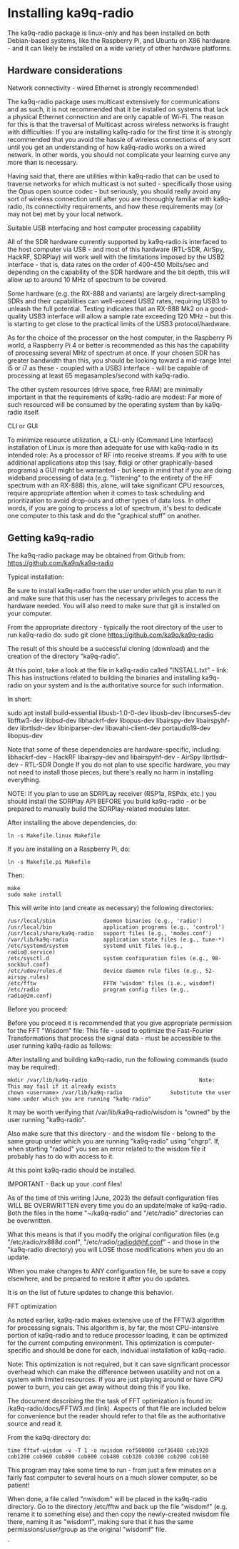 # Installing ka9q-radio

The ka9q-radio package is linux-only and has been installed on both Debian-based systems, like the Raspberry Pi, and Ubuntu on X86 hardware - and it can likely be installed on a wide variety of other hardware platforms.

## Hardware considerations

Network connectivity - wired Ethernet is strongly recommended!

The ka9q-radio package uses multicast extensively for communications and as such, it is not recommended that it be installed on systems that lack a physical Ethernet connection and are only capable of Wi-Fi.  The reason for this is that the traversal of Multicast across wireless networks is fraught with difficulties:  If you are installing ka9q-radio for the first time it is strongly recommended that you avoid the hassle of wireless connections of any sort until you get an understanding of how ka9q-radio works on a wired network.  In other words, you should not complicate your learning curve any more than is necessary.

Having said that, there are utilities within ka9q-radio that can be used to traverse networks for which multicast is not suited - specifically those using the Opus open source codec - but seriously, you should really avoid any sort of wireless connection until after you are thoroughly familiar with ka9q-radio, its connectivity requirements, and how these requirements may (or may not be) met by your local network.


Suitable USB interfacing and host computer processing capability

All of the SDR hardware currently supported by ka9q-radio is interfaced to the host computer via USB - and most of this hardware (RTL-SDR, AirSpy, HackRF, SDRPlay) will work well with the limitations imposed by the USB2 interface - that is, data rates on the order of 400-450 Mbits/sec and depending on the capability of the SDR hardware and the bit depth, this will allow up to around 10 MHz of spectrum to be covered.

Some hardware (e.g. the RX-888 and variants) are largely direct-sampling SDRs and their capabilities can well-exceed USB2 rates, requiring USB3 to unleash the full potential.  Testing indicates that an RX-888 Mk2 on a good-quality USB3 interface will allow a sample rate exceeding 120 MHz - but this is starting to get close to the practical limits of the USB3 protocol/hardware.

As for the choice of the processor on the host computer, in the Raspberry Pi world, a Raspberry Pi 4 or better is recommended as this has the capability of processing several MHz of spectrum at once.  If your chosen SDR has greater bandwidth than this, you should be looking toward a mid-range Intel i5 or i7 as these - coupled with a USB3 interface - will be capable of processing at least 65 megasamples/second with ka9q-radio.

The other system resources (drive space, free RAM) are minimally important in that the requirements of ka9q-radio are modest:  Far more of such resourced will be consumed by the operating system than by ka9q-radio itself.

CLI or GUI

To minimize resource utilization, a CLI-only (Command Line Interface) installation of Linux is more than adequate for use with ka9q-radio in its intended role:  As a processor of RF into receive streams.  If you with to use additional applications atop this (say, fldigi or other graphically-based programs) a GUI might be warranted - but keep in mind that if you are doing wideband processing of data (e.g. "listening" to the entirety of the HF spectrum with an RX-888) this, alone, will take significant CPU resources, require appropriate attention when it comes to task scheduling and prioritization to avoid drop-outs and other types of data loss.  In other words, if you are going to process a lot of spectrum, it's best to dedicate one computer to this task and do the "graphical stuff" on another.



## Getting ka9q-radio

The ka9q-radio package may be obtained from Github from:  https://github.com/ka9q/ka9q-radio

Typical installation:

Be sure to install ka9q-radio from the user under which you plan to run it and make sure that this user has the necessary privileges to access the hardware needed.  You will also need to make sure that git is installed on your computer.

From the appropriate directory - typically the root directory of the user to run ka9q-radio do:  sudo git clone https://github.com/ka9q/ka9q-radio

The result of this should be a successful cloning (download) and the creation of the directory "ka9q-radio".

At this point, take a look at the file in ka9q-radio called "INSTALL.txt" - link:  This has instructions related to building the binaries and installing ka9q-radio on your system and is the authoritative source for such information.  

In short:

sudo apt install build-essential libusb-1.0-0-dev libusb-dev libncurses5-dev libfftw3-dev libbsd-dev libhackrf-dev libopus-dev libairspy-dev libairspyhf-dev librtlsdr-dev libiniparser-dev libavahi-client-dev portaudio19-dev libopus-dev

Note that some of these dependencies are hardware-specific, including:
libhackrf-dev - HackRF
libairspy-dev and libairspyhf-dev - AirSpy
librtlsdr-dev - RTL-SDR Dongle
If you do not plan to use specific hardware, you may not need to install those pieces, but there's really no harm in installing everything.

NOTE:  If you plan to use an SDRPLay receiver (RSP1a, RSPdx, etc.) you should install the SDRPlay API BEFORE you build ka9q-radio - or be prepared to manually build the SDRPlay-related modules later.

After installing the above dependencies, do:
```
ln -s Makefile.linux Makefile 
```
If you are installing on a Raspberry Pi, do:
```
ln -s Makefile.pi Makefile
```


Then:

```
make
sudo make install
```

This will write into (and create as necessary) the following directories:

```
/usr/local/sbin               daemon binaries (e.g., 'radio')
/usr/local/bin                application programs (e.g., 'control')
/usr/local/share/ka9q-radio   support files (e.g., 'modes.conf')
/var/lib/ka9q-radio           application state files (e.g., tune-*)
/etc/systemd/system           systemd unit files (e.g., radio@.service)
/etc/sysctl.d                 system configuration files (e.g., 98-sockbuf.conf)
/etc/udev/rules.d             device daemon rule files (e.g., 52-airspy.rules)
/etc/fftw                     FFTW "wisdom" files (i.e., wisdomf)
/etc/radio                    program config files (e.g., radio@2m.conf)
```

Before you proceed:

Before you proceed it is recommended that you give appropriate permission for the FFT "Wisdom" file:  This file - used to optimize the Fast-Fourier Transformations that process the signal data - must be accessible to the user running ka9q-radio as follows:

After installing and building ka9q-radio, run the following commands (sudo may be required):

```
mkdir /var/lib/ka9q-radio                                   Note:  This may fail if it already exists
chown <username> /var/lib/ka9q-radio               Substitute the user name under which you are running "ka9q-radio"
```

It may be worth verifying that /var/lib/ka9q-radio/wisdom is "owned" by the user running "ka9q-radio".

Also make sure that this directory - and the wisdom file - belong to the same group under which you are running "ka9q-radio" using "chgrp".  If, when starting "radiod" you see an error related to the wisdom file it probably has to do with access to it.

At this point ka9q-radio should be installed.


IMPORTANT - Back up your .conf files!

As of the time of this writing (June, 2023) the default configuration files WILL BE OVERWRITTEN every time you do an update/make of ka9q-radio.  Both the files in the home "~/ka9q-radio" and "/etc/radio" directories can be overwritten.

What this means is that if you modify the original configuration files (e.g "/etc/radio/rx888d.conf", "/etc/radio/radiod@hf.conf" - and those in the "ka9q-radio directory) you will LOSE those modifications when you do an update.

When you make changes to ANY configuration file, be sure to save a copy elsewhere, and be prepared to restore it after you do updates.

It is on the list of future updates to change this behavior.




FFT optimization

As noted earlier, ka9q-radio makes extensive use of the FFTW3 algorithm for processing signals.  This algorithm is, by far, the most CPU-intensive portion of ka9q-radio and to reduce processor loading, it can be optimized for the current computing environment.  This optimization is computer-specific and should be done for each, individual installation of ka9q-radio.

Note:  This optimization is not required, but it can save significant processor overhead which can make the difference between usability and not on a system with limited resources.  If you are just playing around or have CPU power to burn, you can get away without doing this if you like.

The document describing the the task of FFT optimization is found in:  /ka9q-radio/docs/FFTW3.md (link).  Aspects of that file are included below for convenience but the reader should refer to that file as the authoritative source and read it.

From the ka9q-directory do:   

```
time fftwf-wisdom -v -T 1 -o nwisdom rof500000 cof36480 cob1920 cob1200 cob960 cob800 cob600 cob480 cob320 cob300 cob200 cob160
```

This program may take some time to run - from just a few minutes on a fairly fast computer to several hours on a much slower computer, so be patient!

When done, a file called "nwisdom" will be placed in the ka9q-radio directory.  Go to the directory /etc/fftw and back up the file "wisdomf" (e.g. rename it to something else) and then copy the newly-created nwisdom file there, naming it as "wisdomf", making sure that it has the same permissions/user/group as the original "wisdomf" file.

`
